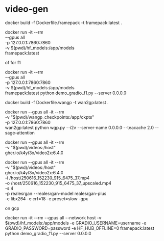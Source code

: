 # video-gen

docker build -f Dockerfile.framepack -t framepack:latest .

docker run -it --rm \
  --gpus all \
  -p 127.0.0.1:7860:7860 \
  -v $(pwd)/hf_models:/app/models \
  framepack:latest

of for f1

docker run -it --rm \
  --gpus all \
  -p 127.0.0.1:7860:7860 \
  -v $(pwd)/hf_models:/app/models \
  framepack:latest python demo_gradio_f1.py --server 0.0.0.0

docker build -f Dockerfile.wangp -t wan2gp:latest .

docker run --gpus all -it --rm \
  -v "$(pwd)/wangp_checkpoints:/app/ckpts" \
  -p 127.0.0.1:7860:7860 \
  wan2gp:latest python wgp.py --i2v --server-name 0.0.0.0 --teacache 2.0 --sage-attention

docker run --gpus all -it --rm \
  -v "$(pwd)/videos:/host" \
  ghcr.io/k4yt3x/video2x:6.4.0


  docker run --gpus all -it --rm \
  -v "$(pwd)/videos:/host" \
  ghcr.io/k4yt3x/video2x:6.4.0 \
  -i /host/250616_152230_915_6475_37.mp4 \
  -o /host/250616_152230_915_6475_37_upscaled.mp4 \
  -s 4 \
  -p realesrgan --realesrgan-model realesrgan-plus \
  -c libx264 -e crf=18 -e preset=slow
  -gpu

  on gcp
  
  docker run -it --rm   --gpus all   --network host   -v $(pwd)/hf_models:/app/models   -e GRADIO_USERNAME=username   -e GRADIO_PASSWORD=password   -e HF_HUB_OFFLINE=0   framepack:latest   python demo_gradio_f1.py --server 0.0.0.0